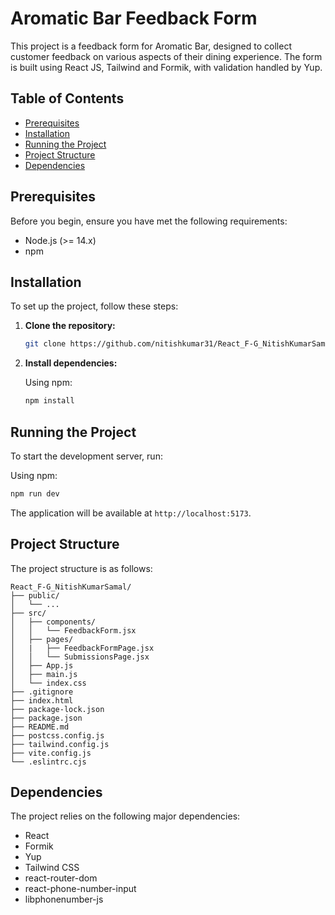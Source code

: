 # Aromatic Bar Feedback Form

This project is a feedback form for Aromatic Bar, designed to collect customer feedback on various aspects of their dining experience. The form is built using React JS, Tailwind and Formik, with validation handled by Yup.

## Table of Contents

- [Prerequisites](#prerequisites)
- [Installation](#installation)
- [Running the Project](#running-the-project)
- [Project Structure](#project-structure)
- [Dependencies](#dependencies)

## Prerequisites

Before you begin, ensure you have met the following requirements:

- Node.js (>= 14.x)
- npm

## Installation

To set up the project, follow these steps:

1. **Clone the repository:**

    ```sh
    git clone https://github.com/nitishkumar31/React_F-G_NitishKumarSamal.git
    ```

2. **Install dependencies:**

    Using npm:
    ```sh
    npm install
    ```


## Running the Project

To start the development server, run:

Using npm:
```sh
npm run dev
```
The application will be available at `http://localhost:5173`.


## Project Structure

The project structure is as follows:

```
React_F-G_NitishKumarSamal/
├── public/
│   └── ...
├── src/
│   ├── components/
│   │   └── FeedbackForm.jsx
│   ├── pages/
│   |   ├── FeedbackFormPage.jsx
│   │   └── SubmissionsPage.jsx
│   ├── App.js
│   ├── main.js
│   └── index.css
├── .gitignore
├── index.html
├── package-lock.json
├── package.json
├── README.md
├── postcss.config.js
├── tailwind.config.js
├── vite.config.js
└── .eslintrc.cjs
```


## Dependencies

The project relies on the following major dependencies:
- React
- Formik
- Yup
- Tailwind CSS
- react-router-dom
- react-phone-number-input
- libphonenumber-js
